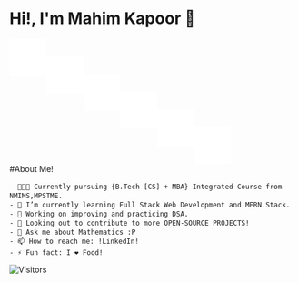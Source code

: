 # Hi!, I'm Mahim Kapoor 👋

&nbsp; [<img align="left" alt="Mahim Kapoor | Github" src="/assets/icons/github-white.svg" style="color: white; height:65px;width:65px;" />](https://github.com/mahimk9) &nbsp;

[<img align="left" alt="Mahim Kapoor | Linkedin" src="/assets/icons/linkedin-white.svg" style="color: white; height:65px;width:65px;" />](https://github.com/mahimk9) &nbsp;

[<img align="left" alt="Mahim Kapoor | Linkedin" src="/assets/icons/codechef-white.svg" style="color: white; height:65px;width:65px;" />](https://github.com/mahimk9) &nbsp;

[<img align="left" alt="Mahim Kapoor | Linkedin" src="/assets/icons/hackerrank-white.svg" style="color: white; height:65px;width:65px;" />](https://github.com/mahimk9) &nbsp;

[<img align="left" alt="Mahim Kapoor | Linkedin" src="/assets/icons/geeksforgeeks-white.svg" style="color: white; height:65px;width:65px;" />](https://github.com/mahimk9) &nbsp;

[<img align="left" alt="Mahim Kapoor | Linkedin" src="/assets/icons/leetcode-white.svg" style="color: white; height:65px;width:65px;" />](https://github.com/mahimk9)

<br/>
<br/>
<br/>

#About Me!

    - 👨🏻‍🎓 Currently pursuing {B.Tech [CS] + MBA} Integrated Course from NMIMS,MPSTME.
    - 🌱 I’m currently learning Full Stack Web Development and MERN Stack.
    - 🔭 Working on improving and practicing DSA.
    - 👯 Looking out to contribute to more OPEN-SOURCE PROJECTS!
    - 💬 Ask me about Mathematics :P
    - 📫 How to reach me: !LinkedIn!
    - ⚡ Fun fact: I ❤️ Food!

![Visitors](https://api.visitorbadge.io/api/visitors?path=https%3A%2F%2Fgithub.com%2Fmahimk9&label=VISITORS&countColor=%2337d67a)
